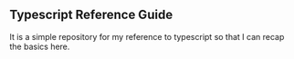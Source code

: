 ## Typescript Reference Guide

It is a simple repository for my reference to typescript so that I can recap the basics here.
